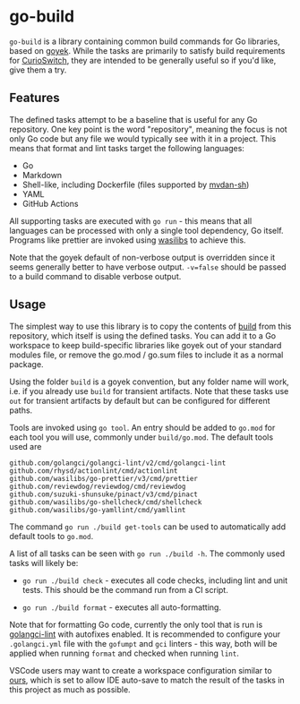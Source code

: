 # go-build

`go-build` is a library containing common build commands for Go libraries,
based on [goyek](https://github.com/goyek/goyek). While the tasks are
primarily to satisfy build requirements for [CurioSwitch](https://github.com/curioswitch),
they are intended to be generally useful so if you'd like, give them a try.

## Features

The defined tasks attempt to be a baseline that is useful for any Go repository.
One key point is the word "repository", meaning the focus is not only Go code
but any file we would typically see with it in a project. This means that
format and lint tasks target the following languages:

- Go
- Markdown
- Shell-like, including Dockerfile (files supported by [mvdan-sh](https://github.com/mvdan/sh))
- YAML
- GitHub Actions

All supporting tasks are executed with `go run` - this means that all languages
can be processed with only a single tool dependency, Go itself. Programs like
prettier are invoked using [wasilibs](https://github.com/wasilibs) to achieve
this.

Note that the goyek default of non-verbose output is overridden since it seems
generally better to have verbose output. `-v=false` should be passed to a build
command to disable verbose output.

## Usage

The simplest way to use this library is to copy the contents of [build](./build)
from this repository, which itself is using the defined tasks. You can add it to
a Go workspace to keep build-specific libraries like goyek out of your standard
modules file, or remove the go.mod / go.sum files to include it as a normal
package.

Using the folder `build` is a goyek convention, but any folder name will work,
i.e. if you already use `build` for transient artifacts. Note that these tasks
use `out` for transient artifacts by default but can be configured for different
paths.

Tools are invoked using `go tool`. An entry should be added to `go.mod` for each
tool you will use, commonly under `build/go.mod`. The default tools used are

```
github.com/golangci/golangci-lint/v2/cmd/golangci-lint
github.com/rhysd/actionlint/cmd/actionlint
github.com/wasilibs/go-prettier/v3/cmd/prettier
github.com/reviewdog/reviewdog/cmd/reviewdog
github.com/suzuki-shunsuke/pinact/v3/cmd/pinact
github.com/wasilibs/go-shellcheck/cmd/shellcheck
github.com/wasilibs/go-yamllint/cmd/yamllint
```

The command `go run ./build get-tools` can be used to automatically add default
tools to `go.mod`.

A list of all tasks can be seen with `go run ./build -h`. The commonly used tasks
will likely be:

- `go run ./build check` - executes all code checks, including lint and unit tests.
  This should be the command run from a CI script.

- `go run ./build format` - executes all auto-formatting.

Note that for formatting Go code, currently the only tool that is run is
[golangci-lint](https://golangci-lint.run/usage/linters/) with autofixes enabled.
It is recommended to configure your `.golangci.yml` file with the `gofumpt` and
`gci` linters - this way, both will be applied when running `format` and checked
when running `lint`.

VSCode users may want to create a workspace configuration similar to [ours](./go-build.code-workspace),
which is set to allow IDE auto-save to match the result of the tasks in this project
as much as possible.
